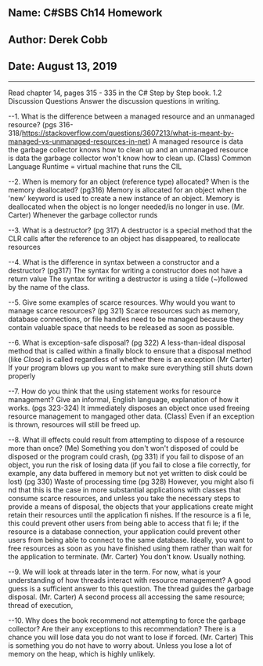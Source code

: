 ## Name: C#SBS Ch14 Homework

## Author: Derek Cobb

## Date: August 13, 2019

--------------------------------------------------------------------------------------
Read chapter 14, pages 315 - 335 in the C# Step by Step book.
1.2 Discussion Questions
Answer the discussion questions in writing.

--1. What is the difference between a managed resource and an unmanaged resource?
(pgs 316-318/https://stackoverflow.com/questions/3607213/what-is-meant-by-managed-vs-unmanaged-resources-in-net)
A managed resource is data the garbage collector knows how to clean up and an unmanaged resource is data
the garbage collector won't know how to clean up. 
(Class) Common Language Runtime = virtual machine that runs the CIL

--2. When is memory for an object (reference type) allocated? When is the memory deallocated?
(pg316)
Memory is allocated for an object when the 'new' keyword is used to create a new instance of an object.
Memory is deallocated when the object is no longer needed/is no longer in use.
(Mr. Carter) Whenever the garbage collector runds


--3. What is a destructor?
(pg 317)
A destructor is a special method that the CLR calls after the reference to an object has disappeared, to reallocate
resources

--4. What is the difference in syntax between a constructor and a destructor?
(pg317) The syntax for writing a constructor does not have a return value
The syntax for writing a destructor is using a tilde (~)followed by the name of the class.


--5. Give some examples of scarce resources. Why would you want to manage scarce resources?
(pg 321)
Scarce resources such as memory, database connections, or file handles need to be managed because they contain valuable
space that needs to be released as soon as possible.


--6. What is exception-safe disposal?
(pg 322)
A less-than-ideal disposal method that is called within a finally block to ensure that a disposal method (like *Close*) is
called regardless of whether there is an exception
(Mr Carter) If your program blows up you want to make sure everything still shuts down properly

--7. How do you think that the using statement works for resource management? Give an informal, English
language, explanation of how it works.
(pgs 323-324)
It immediately disposes an object once used freeing resource management to mangaged other data.
(Class) Even if an exception is thrown, resources will still be freed up.

--8. What ill effects could result from attempting to dispose of a resource more than once?
(Me) Something you don't won't disposed of could be disposed or the program could crash,
(pg 331)
if you fail to dispose of an object, you run the risk of losing data (if you fail to close a
file correctly, for example, any data buffered in memory but not yet written to disk could be
lost)
(pg 330)
Waste of processing time
(pg 328)
However, you might also fi nd that this is the case in more substantial applications with classes that
consume scarce resources, and unless you take the necessary steps to provide a means of disposal, the
objects that your applications create might retain their resources until the application fi nishes. If the
resource is a fi le, this could prevent other users from being able to access that fi le; if the resource is a
database connection, your application could prevent other users from being able to connect to the
same database. Ideally, you want to free resources as soon as you have finished using them rather than
wait for the application to terminate.
(Mr. Carter) You don't know. Usually nothing.

--9. We will look at threads later in the term. For now, what is your understanding of how threads interact
with resource management? A good guess is a sufficient answer to this question.
The thread guides the garbage disposal.
(Mr. Carter) A second process all accessing the same resource; thread of execution, 

--10. Why does the book recommend not attempting to force the garbage collector? Are their any exceptions
to this recommendation?
There is a chance you will lose data you do not want to lose if forced.
(Mr. Carter) This is something you do not have to worry about. Unless you lose a lot of memory on the heap, which
is highly unlikely.